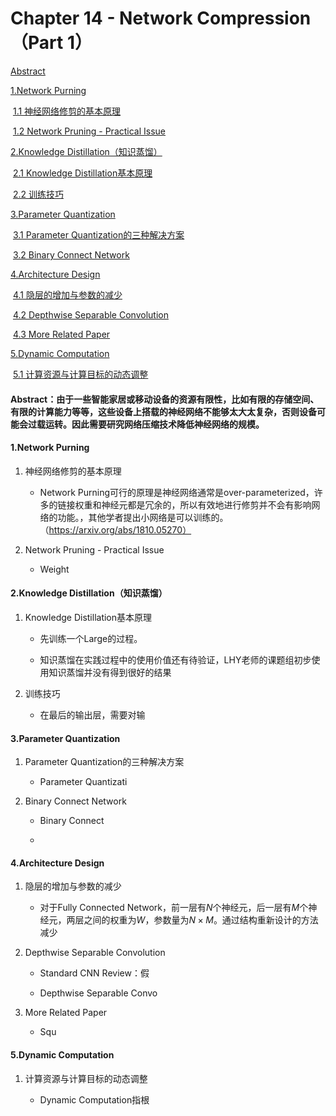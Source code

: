 # Chapter 14 - Network Compression（Part 1）

[Abstract](#Abstract)

[1.Network Purning](#1)

​		[1.1 神经网络修剪的基本原理](#1.1)

​		[1.2 Network Pruning - Practical Issue](#1.2)

[2.Knowledge Distillation（知识蒸馏）](#2)

​		[2.1 Knowledge Distillation基本原理](#2.1)

​		[2.2 训练技巧](#2.2)

[3.Parameter Quantization](#3)

​		[3.1 Parameter Quantization的三种解决方案](#3.1)

​		[3.2 Binary Connect Network](#3.2)

[4.Architecture Design](#3.2)

​	[4.1 隐层的增加与参数的减少](#4.1)

​	[4.2 Depthwise Separable Convolution](#4.2)

​	[4.3 More Related Paper](#4.3)

[5.Dynamic Computation](#5)

​	[5.1 计算资源与计算目标的动态调整](#5.1)



#### <span name="Abstract">Abstract：由于一些智能家居或移动设备的资源有限性，比如有限的存储空间、有限的计算能力等等，这些设备上搭载的神经网络不能够太大太复杂，否则设备可能会过载运转。因此需要研究网络压缩技术降低神经网络的规模。</span>



#### <span name="1">1.Network Purning</span>

1. <span name="1.1">神经网络修剪的基本原理</span>

   - Network Purning可行的原理是神经网络通常是over-parameterized，许多的链接权重和神经元都是冗余的，所以有效地进行修剪并不会有影响网络的功能。，其他学者提出小网络是可以训练的。（https://arxiv.org/abs/1810.05270）

       

2. <span name="1.2">Network Pruning - Practical Issue </span>

   - Weight 

   




#### <span name="2">2.Knowledge Distillation（知识蒸馏）</span>

1. <span name="2.1">Knowledge Distillation基本原理</span>

   - 先训练一个Large的过程。

   - 知识蒸馏在实践过程中的使用价值还有待验证，LHY老师的课题组初步使用知识蒸馏并没有得到很好的结果

     

2. <span name="2.2">训练技巧</span>

   - 在最后的输出层，需要对输

     


#### <span name="3">3.Parameter Quantization</span>
1. <span name="3.1">Parameter Quantization的三种解决方案</span>

   - Parameter Quantizati

     

2. <span name="3.2">Binary Connect Network</span>

   - Binary Connect

   - 

#### <span name="4">4.Architecture Design</span>

1. <span name="4.1">隐层的增加与参数的减少</span>

   - 对于Fully Connected Network，前一层有$N$个神经元，后一层有$M$个神经元，两层之间的权重为$W$，参数量为$N\times M$。通过结构重新设计的方法减少

     

2. <span name="4.2">Depthwise Separable Convolution</span>

   - Standard CNN Review：假

   - Depthwise Separable Convo

     

3. <span name="4.3">More Related Paper</span>

   - Squ

     


#### <span name="5">5.Dynamic Computation</span>

1. <span name="4.1">计算资源与计算目标的动态调整</span>

   - Dynamic Computation指根

     
